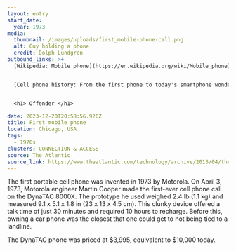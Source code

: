 ```yaml
---
layout: entry
start_date:
  year: 1973
media:
  thumbnail: /images/uploads/first_mobile-phone-call.png
  alt: Guy holding a phone
  credit: Dolph Lundgren
outbound_links: >+
  [Wikipedia: Mobile phone](https://en.wikipedia.org/wiki/Mobile_phone)


  [Cell phone history: From the first phone to today's smartphone wonders](https://versus.com/en/news/cell-phone-history)


  <h1> Offender </h1>

date: 2023-12-20T20:58:56.926Z
title: First mobile phone
location: Chicago, USA
tags:
  - 1970s
clusters: CONNECTION & ACCESS
source: The Atlantic
source_link: https://www.theatlantic.com/technology/archive/2013/04/the-first-mobile-phone-call-was-made-40-years-ago-today/274611/
---
```

The first portable cell phone was invented in 1973 by Motorola. On April 3, 1973, Motorola engineer Martin Cooper made the first-ever cell phone call on the DynaTAC 8000X. The prototype he used weighed 2.4 lb (1.1 kg)  and measured 9.1 x 5.1 x 1.8 in (23 x 13 x 4.5 cm). This clunky device offered a talk time of just 30 minutes and required 10 hours to recharge. Before this, owning a car phone was the closest that one could get to not being tied to a landline. 

The DynaTAC phone was priced at $3,995, equivalent to $10,000 today.[](https://en.wikipedia.org/wiki/Arab_Spring)
